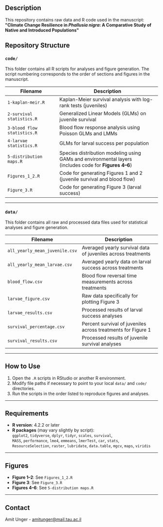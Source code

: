 ## Description
This repository contains raw data and R code used in the manuscript:  
**"Climate Change Resilience in *Phallusia nigra*: A Comparative Study of Native and Introduced Populations"**

## Repository Structure
### `code/`  
This folder contains all R scripts for analyses and figure generation. The script numbering corresponds to the order of sections and figures in the manuscript.

| Filename | Description |
|----------|-------------|
| `1-kaplan-meir.R` | Kaplan-Meier survival analysis with log-rank tests (juveniles) |
| `2-survival statistics.R` | Generalized Linear Models (GLMs) on juvenile survival |
| `3-blood flow statistics.R` | Blood flow response analysis using Poisson GLMs and LMMs |
| `4-larvae statistics.R` | GLMs for larval success per population |
| `5-distribution maps.R` | Species distribution modeling using GAMs and environmental layers <br> (includes code for **Figures 4–6**) |
| `Figures_1_2.R` | Code for generating Figures 1 and 2 (juvenile survival and blood flow) |
| `Figure_3.R` | Code for generating Figure 3 (larval success) |

---
### `data/`  
This folder contains all raw and processed data files used for statistical analyses and figure generation.

| Filename | Description |
|----------|-------------|
| `all_yearly_mean_juvenile.csv` | Averaged yearly survival data of juveniles across treatments |
| `all_yearly_mean_larvae.csv` | Averaged yearly data on larval success across treatments |
| `blood_flow.csv` | Blood flow reversal time measurements across treatments |
| `larvae_figure.csv` | Raw data specifically for plotting Figure 3 |
| `larvae_results.csv` | Processed results of larval success analyses |
| `survival_percentage.csv` | Percent survival of juveniles across treatments for Figure 1 |
| `survival_results.csv` | Processed results of juvenile survival analyses |

---

## How to Use

1. Open the `.R` scripts in RStudio or another R environment.
2. Modify file paths if necessary to point to your local `data/` and `code/` directories.
3. Run the scripts in the order listed to reproduce figures and analyses.

---

## Requirements

- **R version**: 4.2.2 or later  
- **R packages** (may vary slightly by script):  
  `ggplot2`, `tidyverse`, `dplyr`, `tidyr`, `scales`, `survival`,  
  `MASS`, `performance`, `lme4`, `emmeans`, `lmerTest`, `car`, `stats`,  
  `ResourceSelection`, `raster`, `lubridate`, `data.table`, `mgcv`, `maps`, `viridis`

---

## Figures

- **Figure 1–2**: See `Figures_1_2.R`  
- **Figure 3**: See `Figure_3.R`  
- **Figures 4–6**: See `5-distribution maps.R`

---

## Contact
Amit Unger - amitunger@mail.tau.ac.il
